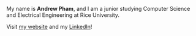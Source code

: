 My name is **Andrew Pham**, and I am a junior studying Computer Science and Electrical Engineering at Rice University. 

Visit [my website](https://apham727.github.io/website.github.io/) and my [LinkedIn](https://www.linkedin.com/in/andrewvpham/)!